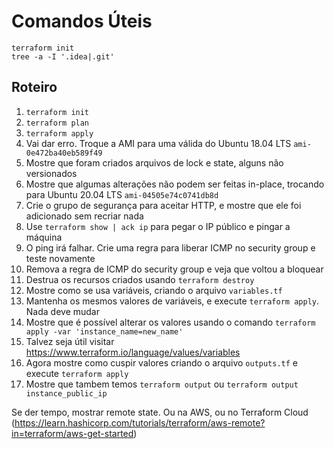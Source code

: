 # Comandos Úteis

```shell
terraform init
tree -a -I '.idea|.git'
```

## Roteiro

1. `terraform init`
2. `terraform plan`
3. `terraform apply`
4. Vai dar erro. Troque a AMI para uma válida do Ubuntu 18.04 LTS `ami-0e472ba40eb589f49`
5. Mostre que foram criados arquivos de lock e state, alguns não versionados
6. Mostre que algumas alterações não podem ser feitas in-place, trocando para Ubuntu 20.04 LTS `ami-04505e74c0741db8d`
7. Crie o grupo de segurança para aceitar HTTP, e mostre que ele foi adicionado sem recriar nada
8. Use `terraform show | ack ip` para pegar o IP público e pingar a máquina
9. O ping irá falhar. Crie uma regra para liberar ICMP no security group e teste novamente
10. Remova a regra de ICMP do security group e veja que voltou a bloquear
11. Destrua os recursos criados usando `terraform destroy`
12. Mostre como se usa variáveis, criando o arquivo `variables.tf`
13. Mantenha os mesmos valores de variáveis, e execute `terraform apply`. Nada deve mudar
14. Mostre que é possível alterar os valores usando o comando `terraform apply -var 'instance_name=new_name'`
15. Talvez seja útil visitar https://www.terraform.io/language/values/variables
16. Agora mostre como cuspir valores criando o arquivo `outputs.tf` e execute `terraform apply`
17. Mostre que tambem temos `terraform output` ou `terraform output instance_public_ip`

Se der tempo, mostrar remote state. Ou na AWS, ou no Terraform Cloud (https://learn.hashicorp.com/tutorials/terraform/aws-remote?in=terraform/aws-get-started)
